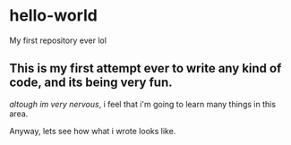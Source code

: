 # hello-world
My first repository ever lol
 
 ## This is my first attempt ever to write any kind of code, and its being very fun.

*altough im very nervous*, i feel that i'm going to learn many things in this area.

Anyway, lets see how what i wrote looks like.
